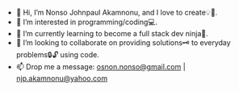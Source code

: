 - 👋 Hi, I’m Nonso Johnpaul Akamnonu, and I love to create💡🧪.
- 🌼 I’m interested in programming/coding💻. 
- 🌱 I’m currently learning to become a full stack dev ninja🥷.
- 🤝 I’m looking to collaborate on providing solutions🗝️ to everyday problems🔒🔓 using code.
- 📫 Drop me a message: osnon.nonso@gmail.com | njp.akamnonu@yahoo.com

<!---
CN-JP/CN-JP is a ✨ special ✨ repository because its `README.md` (this file) appears on your GitHub profile.
You can click the Preview link to take a look at your changes.
--->
